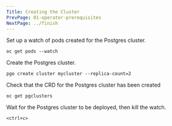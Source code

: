 ```yaml
---
Title: Creating the Cluster
PrevPage: 01-operator-prerequisites
NextPage: ../finish
---
```


Set up a watch of pods created for the Postgres cluster.

```execute-2
oc get pods --watch
```

Create the Postgres cluster.

```execute-1
pgo create cluster mycluster --replica-count=2
```

Check that the CRD for the Postgres cluster has been created

```execute-1
oc get pgclusters
```

Wait for the Postgres cluster to be deployed, then kill the watch.

```execute-2
<ctrl+c>
```

